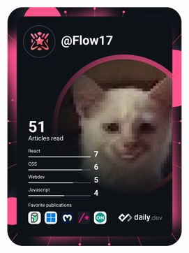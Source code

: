 <a href="AwfaJisawat/AwfaJisawat"><img src="https://github.com/AwfaJisawat/AwfaJisawat/blob/master/devcard.svg" width="400" alt="AwfaJisawat"/></a>
